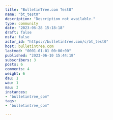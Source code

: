 ```yaml
---
title: "BulletinTree.com Test0" 
name: "bt_test0"
description: "Description not available."
type: community
date: "2023-06-28 15:18:18"
draft: false
nsfw: false
actor_id: "https://bulletintree.com/c/bt_test0"
host: bulletintree.com
lastmod: "0001-01-01 00:00:00"
published: "2023-06-10 15:44:18"
subscribers: 3
posts: 6
comments: 4
weight: 6
dau: 1
wau: 1
mau: 3
instances:
- "bulletintree_com"
tags: 
- "bulletintree_com"

---
```

